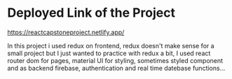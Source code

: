 # Deployed Link of the Project

https://reactcapstoneproject.netlify.app/

In this project i used redux on frontend, redux doesn't make sense for a small project but I just wanted to practice with redux a bit, I used react router dom for pages, material UI for styling, sometimes styled component and as backend firebase, authentication and real time datebase functions...
